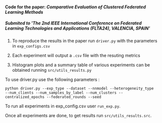 #### Code for the paper: *Comparative Evaluation of Clustered Federated Learning Methods*

##### Submited to 'The 2nd IEEE International Conference on Federated Learning Technologies and Applications (FLTA24), VALENCIA, SPAIN' 

1. To reproduce the results in the paper run `driver.py` with the parameters in `exp_configs.csv`

2. Each experiment will output a `.csv` file with the resuting metrics

3. Histogram plots and a summary table of various experiments can be obtained running `src/utils_results.py`
  
To use driver.py use the following parameters : 

`python driver.py --exp_type --dataset --nnmodel --heterogeneity_type  --num_clients --num_samples_by_label --num_clusters --centralized_epochs --federated_rounds --seed ` 

To run all experiments in exp_config.csv user `run_exp.py`. 

Once all experiments are done, to get results run `src/utils_results.src`.
